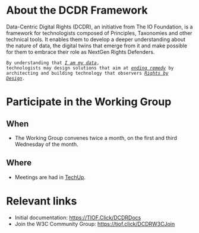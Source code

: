 # About the DCDR Framework

Data-Centric Digital Rights (DCDR), an initiative from The IO Foundation, is a framework for technologists composed of Principles, Taxonomies and other technical tools. It enables them to develop a deeper understanding about the nature of data, the digital twins that emerge from it and make possible for them to embrace their role as NextGen Rights Defenders.

<code>By understanding that [_I am my data_](https://TIOF.Click/DCDRPrinciple1), technologists may design solutions that aim at [_ending remedy_](https://TIOF.Click/DCDRPrinciple2) by architecting and building technology that observers [_Rights by Design_](https://TIOF.Click/DCDRPrinciple3).</code>


# Participate in the Working Group

## When
- The Working Group convenes twice a month, on the first and third Wednesday of the month.

## Where
- Meetings are had in [TechUp](https://TIOF.Click/TechUp).


# Relevant links
- Initial documentation: https://TIOF.Click/DCDRDocs
- Join the W3C Community Group: https://tiof.click/DCDRW3CJoin


